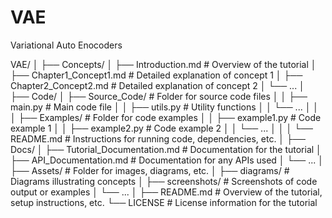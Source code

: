 # VAE

Variational Auto Enocoders

VAE/
│
├── Concepts/
│   ├── Introduction.md          # Overview of the tutorial
│   ├── Chapter1_Concept1.md     # Detailed explanation of concept 1
│   ├── Chapter2_Concept2.md     # Detailed explanation of concept 2
│   └── ...
│
├── Code/
│   ├── Source_Code/             # Folder for source code files
│   │   ├── main.py              # Main code file
│   │   ├── utils.py             # Utility functions
│   │   └── ...
│   │
│   ├── Examples/                # Folder for code examples
│   │   ├── example1.py          # Code example 1
│   │   ├── example2.py          # Code example 2
│   │   └── ...
│   │
│   └── README.md                # Instructions for running code, dependencies, etc.
│
├── Docs/
│   ├── Tutorial_Documentation.md # Documentation for the tutorial
│   ├── API_Documentation.md      # Documentation for any APIs used
│   └── ...
│
├── Assets/                      # Folder for images, diagrams, etc.
│   ├── diagrams/                # Diagrams illustrating concepts
│   ├── screenshots/             # Screenshots of code output or examples
│   └── ...
│
├── README.md                    # Overview of the tutorial, setup instructions, etc.
└── LICENSE                      # License information for the tutorial
